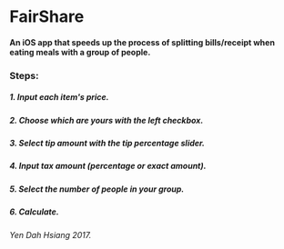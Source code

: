 # FairShare

#### An iOS app that speeds up the process of splitting bills/receipt when eating meals with a group of people.


### Steps:
##### 1. Input each item's price.
##### 2. Choose which are yours with the left checkbox.
##### 3. Select tip amount with the tip percentage slider.
##### 4. Input tax amount (percentage or exact amount).
##### 5. Select the number of people in your group.
##### 6. Calculate.




###### Yen Dah Hsiang 2017.
